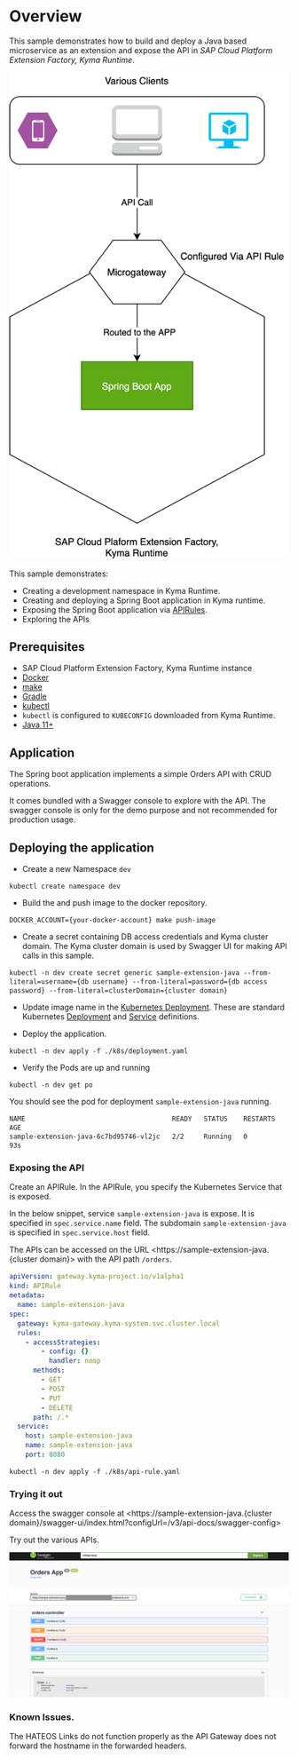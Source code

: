 # Overview

This sample demonstrates how to build and deploy a Java based microservice as an extension and expose the API in _SAP Cloud Platform Extension Factory, Kyma Runtime_.

![extension](./assets/extension.png)

This sample demonstrates:

* Creating a development namespace in Kyma Runtime.
* Creating and deploying a Spring Boot application in Kyma runtime.
* Exposing the Spring Boot application via [APIRules](https://kyma-project.io/docs/components/api-gateway#custom-resource-api-rule).
* Exploring the APIs

## Prerequisites

* SAP Cloud Platform Extension Factory, Kyma Runtime instance
* [Docker](https://www.docker.com/)
* [make](https://www.gnu.org/software/make/)
* [Gradle](https://gradle.org/)
* [kubectl](https://kubernetes.io/docs/tasks/tools/install-kubectl/)
* `kubectl` is configured to `KUBECONFIG` downloaded from Kyma Runtime.
* [Java 11+](https://openjdk.java.net/projects/jdk/11/)

## Application

The Spring boot application implements a simple Orders API with CRUD operations. 

It comes bundled with a Swagger console to explore with the API. The swagger console is only for the demo purpose and not recommended for production usage.

## Deploying the application

* Create a new Namespace `dev`

```shell script
kubectl create namespace dev
``` 

* Build the and push image to the docker repository.
  
```shell script
DOCKER_ACCOUNT={your-docker-account} make push-image
```

* Create a secret containing DB access credentials and Kyma cluster domain. The Kyma cluster domain is used by Swagger UI for making API calls in this sample.

```shell script
kubectl -n dev create secret generic sample-extension-java --from-literal=username={db username} --from-literal=password={db access password} --from-literal=clusterDomain={cluster domain}
```

* Update image name in the [Kubernetes Deployment](k8s/deployment.yaml). These are standard Kubernetes [Deployment](https://kubernetes.io/docs/concepts/workloads/controllers/deployment/) and [Service](https://kubernetes.io/docs/concepts/services-networking/service/) definitions.

* Deploy the application.

```shell script
kubectl -n dev apply -f ./k8s/deployment.yaml
```

* Verify the Pods are up and running

```shell script
kubectl -n dev get po
```

You should see the pod for deployment `sample-extension-java` running.

```shell script
NAME                                     READY   STATUS    RESTARTS   AGE
sample-extension-java-6c7bd95746-vl2jc   2/2     Running   0          93s
```

### Exposing the API

Create an APIRule. In the APIRule, you specify the Kubernetes Service that is exposed. 

In the below snippet, service `sample-extension-java` is expose. It is specified in `spec.service.name` field.
The subdomain `sample-extension-java` is specified in `spec.service.host` field.

The APIs can be accessed on the URL <https://sample-extension-java.{cluster domain}> with the API path `/orders`.

```yaml
apiVersion: gateway.kyma-project.io/v1alpha1
kind: APIRule
metadata:
  name: sample-extension-java
spec:
  gateway: kyma-gateway.kyma-system.svc.cluster.local
  rules:
    - accessStrategies:
        - config: {}
          handler: noop
      methods:
        - GET
        - POST
        - PUT
        - DELETE
      path: /.*
  service:
    host: sample-extension-java
    name: sample-extension-java
    port: 8080
```  

```shell script
kubectl -n dev apply -f ./k8s/api-rule.yaml 
```

### Trying it out

Access the swagger console at <https://sample-extension-java.{cluster domain}/swagger-ui/index.html?configUrl=/v3/api-docs/swagger-config>

Try out the various APIs.

![swagger ui](./assets/swagger-ui.png)

### Known Issues.

The HATEOS Links do not function properly as the API Gateway does not forward the hostname in the forwarded headers.
